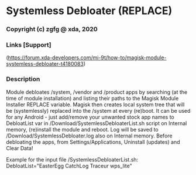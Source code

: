 # Systemless Debloater (REPLACE)
### Copyright (c) zgfg @ xda, 2020

### Links [Support]
(https://forum.xda-developers.com/mi-9t/how-to/magisk-module-systemless-debloater-t4180083)

### Description
Module debloates /system, /vendor and /product apps by searching (at the time of module installation) and listing their paths to the Magisk Module Installer REPLACE variable. 
Magisk then creates local system tree that will be (systemlessly) replaced into the /system at every (re)boot. 
It can be used for any Android - just add/remove your unwanted stock app names to DebloatList var in /Download/SystemlessDebloaterList.sh script on Internal memory, (re)install the module and reboot. 
Log will be saved to /Download/SystemlessDebloater.log also on Internal memory.
Before debloating the apps, from Settings/Applications, Uninstall (updates) and Clear Data!

Example for the input file /SystemlessDebloaterList.sh:
DebloatList="EasterEgg CatchLog Traceur wps_lite"
